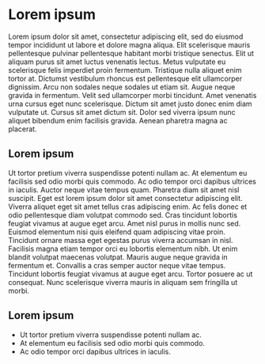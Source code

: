# Lorem ipsum
Lorem ipsum dolor sit amet, consectetur adipiscing elit, sed do eiusmod tempor incididunt ut labore et dolore magna aliqua. Elit scelerisque mauris pellentesque pulvinar pellentesque habitant morbi tristique senectus. Elit ut aliquam purus sit amet luctus venenatis lectus. Metus vulputate eu scelerisque felis imperdiet proin fermentum. Tristique nulla aliquet enim tortor at. Dictumst vestibulum rhoncus est pellentesque elit ullamcorper dignissim. Arcu non sodales neque sodales ut etiam sit. Augue neque gravida in fermentum. Velit sed ullamcorper morbi tincidunt. Amet venenatis urna cursus eget nunc scelerisque. Dictum sit amet justo donec enim diam vulputate ut. Cursus sit amet dictum sit. Dolor sed viverra ipsum nunc aliquet bibendum enim facilisis gravida. Aenean pharetra magna ac placerat.

## Lorem ipsum
Ut tortor pretium viverra suspendisse potenti nullam ac. At elementum eu facilisis sed odio morbi quis commodo. Ac odio tempor orci dapibus ultrices in iaculis. Auctor neque vitae tempus quam. Pharetra diam sit amet nisl suscipit. Eget est lorem ipsum dolor sit amet consectetur adipiscing elit. Viverra aliquet eget sit amet tellus cras adipiscing enim. Ac felis donec et odio pellentesque diam volutpat commodo sed. Cras tincidunt lobortis feugiat vivamus at augue eget arcu. Amet nisl purus in mollis nunc sed. Euismod elementum nisi quis eleifend quam adipiscing vitae proin. Tincidunt ornare massa eget egestas purus viverra accumsan in nisl. Facilisis magna etiam tempor orci eu lobortis elementum nibh. Ut enim blandit volutpat maecenas volutpat. Mauris augue neque gravida in fermentum et. Convallis a cras semper auctor neque vitae tempus. Tincidunt lobortis feugiat vivamus at augue eget arcu. Tortor posuere ac ut consequat. Nunc scelerisque viverra mauris in aliquam sem fringilla ut morbi.

## Lorem ipsum
- Ut tortor pretium viverra suspendisse potenti nullam ac. 
- At elementum eu facilisis sed odio morbi quis commodo. 
- Ac odio tempor orci dapibus ultrices in iaculis. 